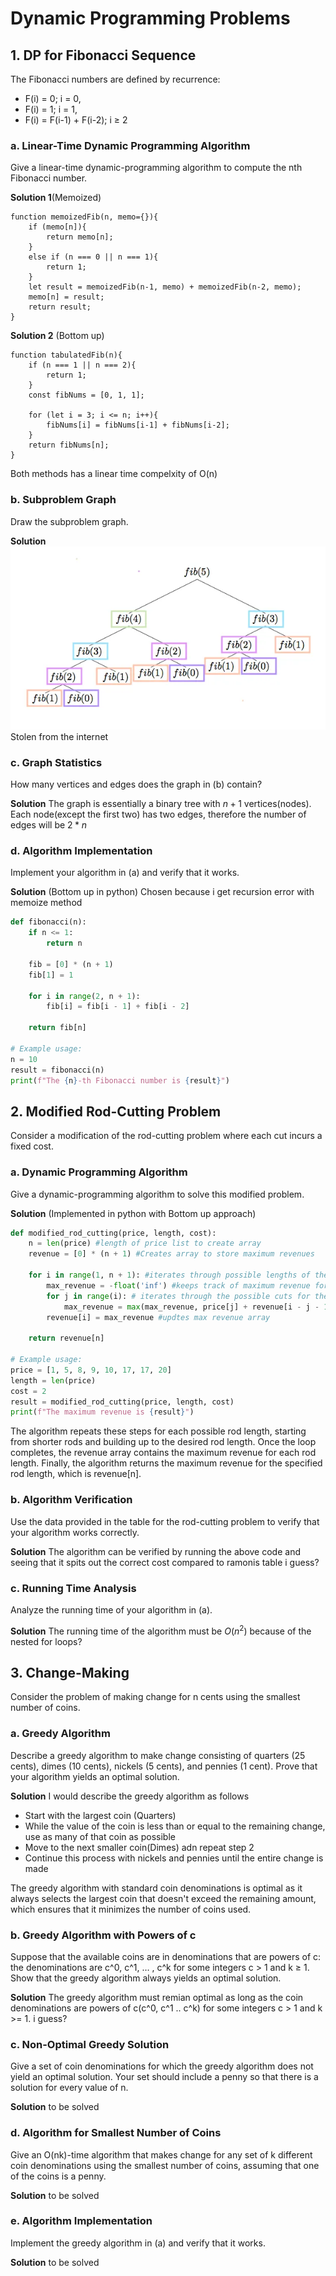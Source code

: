 # Dynamic Programming Problems

## 1. DP for Fibonacci Sequence

The Fibonacci numbers are defined by recurrence:
- F(i) = 0; i = 0,
- F(i) = 1; i = 1,
- F(i) = F(i-1) + F(i-2); i ≥ 2

### a. Linear-Time Dynamic Programming Algorithm
Give a linear-time dynamic-programming algorithm to compute the nth Fibonacci number.

**Solution 1**(Memoized)
```
function memoizedFib(n, memo={}){
    if (memo[n]){
        return memo[n];
    }
    else if (n === 0 || n === 1){
        return 1;
    }
    let result = memoizedFib(n-1, memo) + memoizedFib(n-2, memo);
    memo[n] = result;
    return result;
}
```
**Solution 2** (Bottom up)
```
function tabulatedFib(n){  
    if (n === 1 || n === 2){
        return 1;
    }
    const fibNums = [0, 1, 1];

    for (let i = 3; i <= n; i++){
        fibNums[i] = fibNums[i-1] + fibNums[i-2];  
    }
    return fibNums[n];
}
```
Both methods has a linear time compelxity of O(n)

### b. Subproblem Graph
Draw the subproblem graph.

**Solution**
![fibonacci sub problems](fib_subproblems.webp)
Stolen from the internet

### c. Graph Statistics
How many vertices and edges does the graph in (b) contain?

**Solution** 
The graph is essentially a binary tree with $n + 1$ vertices(nodes).
Each node(except the first two) has two edges, therefore the number of edges will be $2 * n$

### d. Algorithm Implementation
Implement your algorithm in (a) and verify that it works.

**Solution** (Bottom up in python)
Chosen because i get recursion error with memoize method
```python
def fibonacci(n):
    if n <= 1:
        return n

    fib = [0] * (n + 1)
    fib[1] = 1

    for i in range(2, n + 1):
        fib[i] = fib[i - 1] + fib[i - 2]

    return fib[n]

# Example usage:
n = 10
result = fibonacci(n)
print(f"The {n}-th Fibonacci number is {result}")
```

## 2. Modified Rod-Cutting Problem

Consider a modification of the rod-cutting problem where each cut incurs a fixed cost.

### a. Dynamic Programming Algorithm
Give a dynamic-programming algorithm to solve this modified problem.

**Solution** (Implemented in python with Bottom up approach)
```python
def modified_rod_cutting(price, length, cost):
    n = len(price) #length of price list to create array
    revenue = [0] * (n + 1) #Creates array to store maximum revenues

    for i in range(1, n + 1): #iterates through possible lengths of the rod
        max_revenue = -float('inf') #keeps track of maximum revenue for current rod length i
        for j in range(i): # iterates through the possible cuts for the rod length i
            max_revenue = max(max_revenue, price[j] + revenue[i - j - 1] - (j + 1) * cost)# calculates the max revenue at the current cut + the remainign length i
        revenue[i] = max_revenue #updtes max revenue array

    return revenue[n]

# Example usage:
price = [1, 5, 8, 9, 10, 17, 17, 20]
length = len(price)
cost = 2
result = modified_rod_cutting(price, length, cost)
print(f"The maximum revenue is {result}")
```
The algorithm repeats these steps for each possible rod length, starting from shorter rods and building up to the desired rod length. Once the loop completes, the revenue array contains the maximum revenue for each rod length. Finally, the algorithm returns the maximum revenue for the specified rod length, which is revenue[n].


### b. Algorithm Verification
Use the data provided in the table for the rod-cutting problem to verify that your algorithm works correctly.

**Solution**
The algorithm can be verified by running the above code and seeing that it spits out the correct cost compared to ramonis table i guess?

### c. Running Time Analysis
Analyze the running time of your algorithm in (a).

**Solution**
The running time of the algorithm must be $O(n^2)$ because of the nested for loops?

## 3. Change-Making

Consider the problem of making change for n cents using the smallest number of coins.

### a. Greedy Algorithm
Describe a greedy algorithm to make change consisting of quarters (25 cents), dimes (10 cents), nickels (5 cents), and pennies (1 cent). Prove that your algorithm yields an optimal solution.

**Solution**
I would describe the greedy algorithm as follows
  - Start with the largest coin (Quarters)
  - While the value of the coin is less than or equal to the remaining change, use as many of that coin as possible
  - Move to the next smaller coin(Dimes) adn repeat step 2
  - Continue this process with nickels and pennies until the entire change is made 

The greedy algorithm with standard coin denominations is optimal as it always selects the largest coin that doesn't exceed the remaining amount, which ensures that it minimizes the number of coins used.

### b. Greedy Algorithm with Powers of c
Suppose that the available coins are in denominations that are powers of c: the denominations are c^0, c^1, … , c^k for some integers c > 1 and k ≥ 1. Show that the greedy algorithm always yields an optimal solution.

**Solution**
The greedy algorithm must remian optimal as long as the coin denominations are powers of c(c^0, c^1 .. c^k) for some integers c > 1 and k >= 1. i guess?

### c. Non-Optimal Greedy Solution
Give a set of coin denominations for which the greedy algorithm does not yield an optimal solution. Your set should include a penny so that there is a solution for every value of n.

**Solution**
to be solved

### d. Algorithm for Smallest Number of Coins
Give an O(nk)-time algorithm that makes change for any set of k different coin denominations using the smallest number of coins, assuming that one of the coins is a penny.

**Solution**
to be solved

### e. Algorithm Implementation
Implement the greedy algorithm in (a) and verify that it works.

**Solution**
to be solved